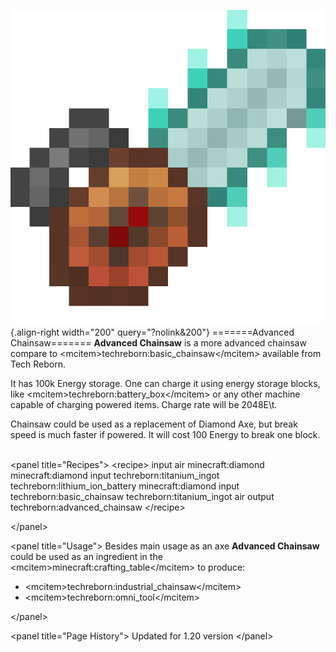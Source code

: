 ![Advanced Сhainsaw](/media/mods/techreborn/Advanced_chainsaw.png){.align-right width="200" query="?nolink&200"} =======Advanced Chainsaw======= **Advanced Chainsaw** is a more advanced chainsaw compare to \<mcitem\>techreborn:basic_chainsaw\</mcitem\> available from Tech Reborn.

It has 100k Energy storage. One can charge it using energy storage blocks, like \<mcitem\>techreborn:battery_box\</mcitem\> or any other machine capable of charging powered items. Charge rate will be 2048E\\t.

Chainsaw could be used as a replacement of Diamond Axe, but break speed is much faster if powered. It will cost 100 Energy to break one block.

\
\<panel title="Recipes"\> \<recipe\> input air minecraft:diamond minecraft:diamond input techreborn:titanium_ingot techreborn:lithium_ion_battery minecraft:diamond input techreborn:basic_chainsaw techreborn:titanium_ingot air output techreborn:advanced_chainsaw \</recipe\>

\</panel\>

\<panel title="Usage"\> Besides main usage as an axe **Advanced Chainsaw** could be used as an ingredient in the \<mcitem\>minecraft:crafting_table\</mcitem\> to produce:

- \<mcitem\>techreborn:industrial_chainsaw\</mcitem\>
- \<mcitem\>techreborn:omni_tool\</mcitem\>

\</panel\>

\<panel title="Page History"\> Updated for 1.20 version \</panel\>
